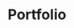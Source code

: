 ---
title: Portfolio
_template: portfolio/portfolio
_fieldset: page
this_page_id: portfolio-portfolio
this_layout_id: default
---